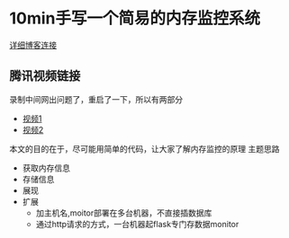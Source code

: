 # 10min手写一个简易的内存监控系统

[详细博客连接](https://github.com/shengxinjing/my_blog/issues/1)


## 腾讯视频链接
录制中间网出问题了，重启了一下，所以有两部分
* [视频1](http://v.qq.com/boke/gplay/6362f9ed32ee1bc6bcfe344f11a106c5_lyf0000015cvpaj_d0174xh1ft1.html)
* [视频2](http://v.qq.com/boke/gplay/6362f9ed32ee1bc6bcfe344f11a106c5_lyf0000015cvpaj.html)

本文的目的在于，尽可能用简单的代码，让大家了解内存监控的原理
主题思路
* 获取内存信息
* 存储信息
* 展现
* 扩展
    - 加主机名,moitor部署在多台机器，不直接插数据库
    - 通过http请求的方式，一台机器起flask专门存数据monitor




